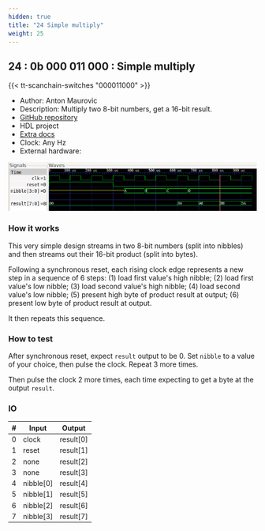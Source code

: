 ```yaml
---
hidden: true
title: "24 Simple multiply"
weight: 25
---
```


## 24 : 0b 000 011 000 : Simple multiply

{{< tt-scanchain-switches "000011000" >}}

* Author: Anton Maurovic
* Description: Multiply two 8-bit numbers, get a 16-bit result.
* [GitHub repository](https://github.com/algofoogle/anton1-tt03)
* HDL project
* [Extra docs](https://github.com/algofoogle/anton1-tt03/blob/main/README.md)
* Clock: Any Hz
* External hardware: 

![picture](images/vcd.png)

### How it works

This very simple design streams in two 8-bit numbers (split into nibbles) and then streams out their 16-bit product (split into bytes).
      
Following a synchronous reset, each rising clock edge represents a new step in a sequence of 6 steps:
(1) load first value's high nibble; (2) load first value's low nibble; (3) load second value's high nibble; (4) load second value's low nibble;
(5) present high byte of product result at output; (6) present low byte of product result at output.

It then repeats this sequence.


### How to test

After synchronous reset, expect `result` output to be 0. Set `nibble` to a value of your choice, then pulse the clock. Repeat 3 more times.

Then pulse the clock 2 more times, each time expecting to get a byte at the output `result`.


### IO

| # | Input        | Output       |
|---|--------------|--------------|
| 0 | clock  | result[0] |
| 1 | reset  | result[1] |
| 2 | none  | result[2] |
| 3 | none  | result[3] |
| 4 | nibble[0]  | result[4] |
| 5 | nibble[1]  | result[5] |
| 6 | nibble[2]  | result[6] |
| 7 | nibble[3]  | result[7] |
